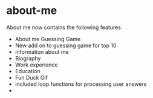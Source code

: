 # about-me

About me now contains the following features

* About me Guessing Game
* New add on to guessing game for top 10
* information about me
* Biography
* Work experience
* Education
* Fun Duck Gif
* included loop functions for processing user answers
* 